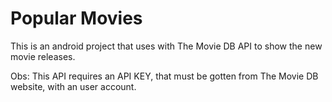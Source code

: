 # Popular Movies

This is an android project that uses with The Movie DB API to show the new movie releases.

Obs:
This API requires an API KEY, that must be gotten from The Movie DB website, with an user account.